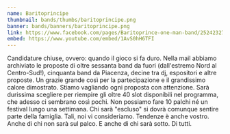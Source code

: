 ```yaml
---
name: Baritoprincipe
thumbnail: bands/thumbs/baritoprincipe.png
banner: bands/banners/baritoprincipe.png
link: https://www.facebook.com/pages/Baritoprince-one-man-band/252423271505244
embed: https://www.youtube.com/embed/1AvS0hH6TFI
---
```


Candidature chiuse, ovvero: quando il gioco si fa duro. Nella mail abbiamo archiviato le proposte di oltre sessanta band da fuori (dall'estremo Nord al Centro-Sud!), cinquanta band da Piacenza, decine tra dj, espositori e altre proposte. Un grazie grande così per la partecipazione e il grandissimo calore dimostrato. Stiamo vagliando ogni proposta con attenzione. Sarà durissima scegliere per riempire gli oltre 40 slot disponibili nel programma, che adesso ci sembrano così pochi. Non possiamo fare 10 palchi né un festival lungo una settimana. Chi sarà "escluso" si dovrà comunque sentire parte della famiglia. Tali, noi vi consideriamo. Tendenze è anche vostro. Anche di chi non sarà sul palco. E anche di chi sarà sotto. Di tutti.
